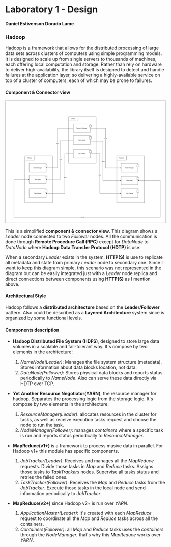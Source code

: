 # Laboratory 1 - Design
#### Daniel Estivenson Dorado Lame


### Hadoop
[Hadoop](https://github.com/apache/hadoop) is a framework that allows for the distributed processing of large data sets across clusters of computers using simple programming models. It is designed to scale up from single servers to thousands of machines, each offering local computation and storage. Rather than rely on hardware to deliver high-availability, the library itself is designed to detect and handle failures at the application layer, so delivering a highly-available service on top of a cluster of computers, each of which may be prone to failures.

#### Component & Connector view
![Architectural View](images/hadoop.png)

This is a simplified **component & connector view**. This diagram shows a *Leader* node connected to two *Follower* nodes. All the communication is done through **Remote Procedure Call (RPC)** except for *DataNode* to *DataNode* where **Hadoop Data Transfer Protocol (HDTP)** is use.

When a secondary *Leader* exists in the system, **HTTP(S)** is use to replicate all metadata and state from primary *Leader* node to secondary one. Since I want to keep this diagram simple, this scenario was not represented in the diagram but can be easily integrated just with a *Leader* node replica and direct connections between components using **HTTP(S)** as I mention above.

#### Architectural Style
Hadoop follows a **distributed architecture** based on the **Leader/Follower** pattern.  Also could be described as a **Layered Architecture** system since is organized by some functional levels.

#### Components description
- **Hadoop Distributed File System (HDFS)**, designed to store large data volumes in a scalable and fail-tolerant way. It's compose by two elements in the architecture:
	1. *NameNode(Leader)*: Manages the file system structure (metadata). Stores information about data blocks location, not data.
	2. *DataNode(Follower)*: Stores physical data blocks and reports status periodically to *NameNode*. Also can serve these data directly via HDTP over TCP.

- **Yet Another Resource Negotiator(YARN)**, the resource manager for hadoop. Separates the processing logic from the storage logic. It's compose by two elements in the architecture:
	1. *ResourceManager(Leader)*: allocates resources in the cluster for tasks, as well as receive execution tasks request and choose the node to run the task.
	2. *NodeManager(Follower)*: manages *containers* where a specific task is run and reports status periodically to *ResourceManager*.

- **MapReduce(v1+)** is a framework to process masive data in parallel. For Hadoop v1+ this module has specific components.
	1. *JobTracker(Leader)*: Receives and manages all the *MapReduce* requests. Divide those tasks in *Map* and *Reduce* tasks. Assigns those tasks to *TaskTrackers* nodes. Supervise all tasks status and retries the failed ones.
	2. *TaskTracker(Follower)*: Receives the *Map* and *Reduce* tasks from the *JobTracker*. Execute those tasks in the local node and send information periodically to *JobTracker*.
	
 - **MapReduce(v2+)** since Hadoop v2+ is run over *YARN*.
 	1. *ApplicationMaster(Leader)*: It's created with each *MapReduce* request to coordinate all the *Map* and *Reduce* tasks across all the containers.
 	2. *Containers(Follower)*: all *Map* and *Reduce* tasks uses the *containers* through the *NodeManager*, that's why this *MapReduce* works over *YARN*.
